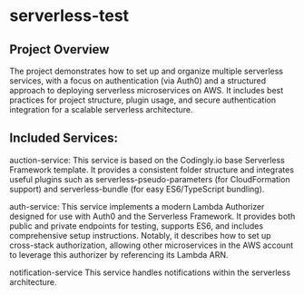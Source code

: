 ﻿# serverless-test
## Project Overview
The project demonstrates how to set up and organize multiple serverless services, with a focus on authentication (via Auth0) and a structured approach to deploying serverless microservices on AWS. It includes best practices for project structure, plugin usage, and secure authentication integration for a scalable serverless architecture.

## Included Services:

auction-service:
This service is based on the Codingly.io base Serverless Framework template. It provides a consistent folder structure and integrates useful plugins such as serverless-pseudo-parameters (for CloudFormation support) and serverless-bundle (for easy ES6/TypeScript bundling).

auth-service:
This service implements a modern Lambda Authorizer designed for use with Auth0 and the Serverless Framework. It provides both public and private endpoints for testing, supports ES6, and includes comprehensive setup instructions. Notably, it describes how to set up cross-stack authorization, allowing other microservices in the AWS account to leverage this authorizer by referencing its Lambda ARN.

notification-service
This service handles notifications within the serverless architecture.
